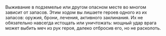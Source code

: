 Выживание в подземелье или другом опасном месте во многом зависит от запасов. Этим ходом вы лишаете героев одного из их запасов: оружия, брони, лечения, активного заклинания. Их не обязательно навсегда истощать или уничтожать: мощный удар врага может выбить меч из рук героя, далеко отбросив его, но не расколоть.